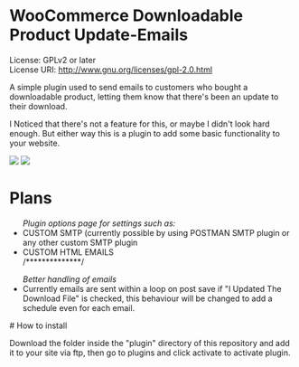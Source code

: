 # WooCommerce Downloadable Product Update-Emails

License: GPLv2 or later<br>
License URI: http://www.gnu.org/licenses/gpl-2.0.html

A simple plugin used to send emails to customers who bought a downloadable product, letting them know that there's been an update to their download.

I Noticed that there's not a feature for this, or maybe I didn't look hard enough. But either way this is a plugin to add some basic functionality to your website.

<img src="http://s15.postimg.org/fkcc10baj/clip1.png" />
<img src="http://s15.postimg.org/x942smn1n/clip2.png" />

# Plans

<ul>
<em>Plugin options page for settings such as:</em><br />

<li>CUSTOM SMTP (currently possible by using POSTMAN SMTP plugin or any other custom SMTP plugin</li>
<li>CUSTOM HTML EMAILS</li>
/**************/<br>
</ul>

<ul>
<em>Better handling of emails</em><br />

<li>Currently emails are sent within a loop on post save if "I Updated The Download File" is checked, this behaviour will be changed to add a schedule even for each email.</li>
</ul>
# How to install

Download the folder inside the "plugin" directory of this repository and add it to your site via ftp, then go to plugins and click activate to activate plugin.

